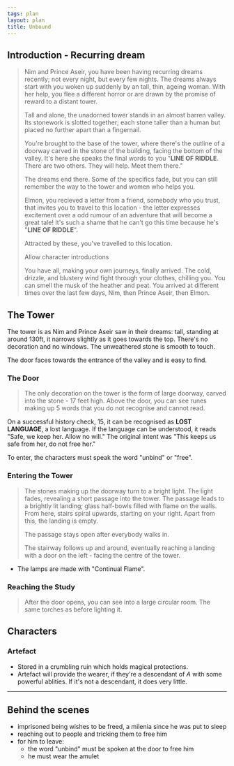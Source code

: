 ```yaml
---
tags: plan
layout: plan
title: Unbound
---
```


## Introduction - Recurring dream

<blockquote class="to-read">

  Nim and Prince Aseir, you have been having recurring dreams recently; not
  every night, but every few nights. The dreams always start with you woken up
  suddenly by an tall, thin, ageing woman. With her help, you flee a different
  horror or are drawn by the promise of reward to a distant tower.

  Tall and alone, the unadorned tower stands in an almost barren valley. Its
  stonework is slotted together; each stone taller than a human but placed no
  further apart than a fingernail.

  You're brought to the base of the tower, where there's the outline of a
  doorway carved in the stone of the building, facing the bottom of the valley.
  It's here she speaks the final words to you "**LINE OF RIDDLE**. There are
  two others.  They will help.  Meet them there."

  The dreams end there. Some of the specifics fade, but you can still remember
  the way to the tower and women who helps you.

  Elmon, you recieved a letter from a friend, somebody who you trust, that
  invites you to travel to this location - the letter expresses excitement over
  a odd rumour of an adventure that will become a great tale! It's such a shame
  that he can't go this time because he's "**LINE OF RIDDLE**".

  Attracted by these, you've travelled to this location.

  <aside>Allow character introductions</aside>

  You have all, making your own journeys, finally arrived. The cold, drizzle,
  and blustery wind fight through your clothes, chilling you. You can smell the
  musk of the heather and peat. You arrived at different times over the last
  few days, Nim, then Prince Aseir, then Elmon. 

</blockquote>

## The Tower

The tower is as Nim and Prince Aseir saw in their dreams: tall, standing at
around 130ft, it narrows slightly as it goes towards the top. There's no
decoration and no windows. The unweathered stone is smooth to touch. 

The door faces towards the entrance of the valley and is easy to find.

### The Door

<blockquote class="to-read">

  The only decoration on the tower is the form of large doorway, carved into the
  stone - 17 feet high. Above the door, you can see runes making up 5 words that
  you do not recognise and cannot read.

</blockquote>

On a successful history check, <span class="check">15</span>, it can be
recognised as **LOST LANGUAGE**, a lost language. If the language can be
understood, it reads "Safe, we keep her. Allow no will." The original intent
was "This keeps us safe from her, do not free her."

To enter, the characters must speak the word "unbind" or "free".

### Entering the Tower

<blockquote class="to-read">

  The stones making up the doorway turn to a bright light. The light fades,
  revealing a short passage into the tower. The passage leads to a brightly lit
  landing; glass half-bowls filled with flame on the walls. From here, stairs
  spiral upwards, starting on your right. Apart from this, the landing is
  empty.

  The passage stays open after everybody walks in.

  The stairway follows up and around, eventually reaching a landing with a door
  on the left - facing the centre of the tower.

</blockquote>

- The lamps are made with "Continual Flame".

### Reaching the Study

<blockquote class="to-read">

  After the door opens, you can see into a large circular room. The same torches
  as before lighting it.

  <blockquote class="npc-speech">
    
  </blockquote>
</blockquote>

## Characters

### Artefact

 - Stored in a crumbling ruin which holds magical protections.
 - Artefact will provide the wearer, if they're a descendant of *A* with some
   powerful ablities. If it's not a descendant, it does very little.

---

## Behind the scenes

 - imprisoned being wishes to be freed, a milenia since he was put to sleep
 - reaching out to people and tricking them to free him
 - for him to leave:
    - the word "unbind" must be spoken at the door to free him
    - he must wear the amulet

